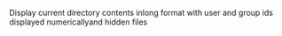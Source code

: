 Display current directory contents inlong format with user and group ids displayed numericallyand hidden files

